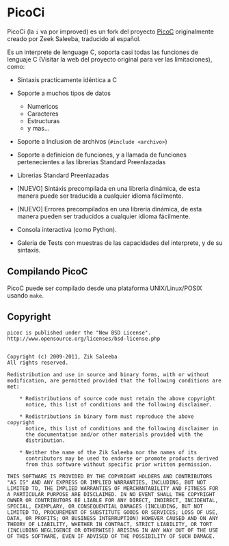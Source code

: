 # PicoCi

PicoCi (la `i` va por improved) es un fork del proyecto [PicoC] originalmente creado por Zeek Saleeba, traducido al español.

Es un interprete de lenguage C, soporta casi todas las funciones de lenguaje C (Visitar la web del proyecto original para ver las limitaciones), como:

* Sintaxis practicamente idéntica a C

* Soporte a muchos tipos de datos
	+ Numericos
	+ Caracteres
	+ Estructuras
	+ y mas...

* Soporte a Inclusion de archivos (`#include <archivo>`)

* Soporte a definicion de funciones, y a llamada de funciones pertenecientes a las librerias Standard Preenlazadas

* Librerias Standard Preenlazadas 

* [NUEVO] Sintáxis precompilada en una libreria dinámica, de esta manera puede ser traducida a cualquier idioma fácilmente.

* [NUEVO] Errores precompilados en una libreria dinámica, de esta manera pueden ser traducidos a cualquier idioma fácilmente.

* Consola interactiva (como Python).

* Galeria de Tests con muestras de las capacidades del interprete, y de su sintaxis.

## Compilando PicoC

PicoC puede ser compilado desde una plataforma UNIX/Linux/POSIX usando `make`.


## Copyright

	picoc is published under the "New BSD License".
	http://www.opensource.org/licenses/bsd-license.php


	Copyright (c) 2009-2011, Zik Saleeba
	All rights reserved.

	Redistribution and use in source and binary forms, with or without 
	modification, are permitted provided that the following conditions are 
	met:

	    * Redistributions of source code must retain the above copyright 
	      notice, this list of conditions and the following disclaimer.
	      
	    * Redistributions in binary form must reproduce the above copyright 
	      notice, this list of conditions and the following disclaimer in 
	      the documentation and/or other materials provided with the 
	      distribution.
	      
	    * Neither the name of the Zik Saleeba nor the names of its 
	      contributors may be used to endorse or promote products derived 
	      from this software without specific prior written permission.

	THIS SOFTWARE IS PROVIDED BY THE COPYRIGHT HOLDERS AND CONTRIBUTORS 
	"AS IS" AND ANY EXPRESS OR IMPLIED WARRANTIES, INCLUDING, BUT NOT 
	LIMITED TO, THE IMPLIED WARRANTIES OF MERCHANTABILITY AND FITNESS FOR 
	A PARTICULAR PURPOSE ARE DISCLAIMED. IN NO EVENT SHALL THE COPYRIGHT 
	OWNER OR CONTRIBUTORS BE LIABLE FOR ANY DIRECT, INDIRECT, INCIDENTAL, 
	SPECIAL, EXEMPLARY, OR CONSEQUENTIAL DAMAGES (INCLUDING, BUT NOT 
	LIMITED TO, PROCUREMENT OF SUBSTITUTE GOODS OR SERVICES; LOSS OF USE, 
	DATA, OR PROFITS; OR BUSINESS INTERRUPTION) HOWEVER CAUSED AND ON ANY 
	THEORY OF LIABILITY, WHETHER IN CONTRACT, STRICT LIABILITY, OR TORT 
	(INCLUDING NEGLIGENCE OR OTHERWISE) ARISING IN ANY WAY OUT OF THE USE 
	OF THIS SOFTWARE, EVEN IF ADVISED OF THE POSSIBILITY OF SUCH DAMAGE.

[PicoC]: http://code.google.com/p/picoc/